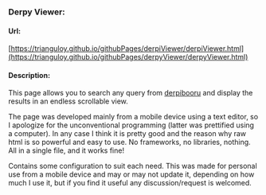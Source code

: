 ### Derpy Viewer:

#### Url: 

[https://trianguloy.github.io/githubPages/derpiViewer/derpiViewer.html](https://trianguloy.github.io/githubPages/derpyViewer/derpyViewer.html)

#### Description:

This page allows you to search any query from [derpibooru](https://derpibooru.org/) and display the results in an endless scrollable view.

The page was developed mainly from a mobile device using a text editor, so I apologize for the unconventional programming (latter was prettified using a computer). In any case I think it is pretty good and the reason why raw html is so powerful and easy to use. No frameworks, no libraries, nothing. All in a single file, and it works fine!

Contains some configuration to suit each need. This was made for personal use from a mobile device and may or may not update it, depending on how much I use it, but if you find it useful any discussion/request is welcomed.